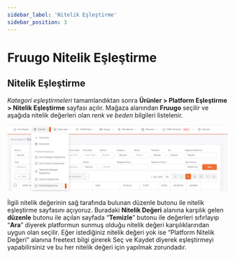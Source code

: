 ```yaml
---
sidebar_label: 'Nitelik Eşleştirme'
sidebar_position: 3
---
```



# Fruugo Nitelik Eşleştirme 

## Nitelik Eşleştirme

*Kategori eşleştirmeleri* tamamlandıktan sonra **Ürünler > Platform Eşleştirme > Nitelik Eşleştirme** sayfası açılır. Mağaza alanından **Fruugo** seçilir ve aşağıda nitelik değerleri olan *renk ve beden* bilgileri listelenir. 

![JoomQualification](../joom/img/JoomQualificationMatching.png)

İlgili nitelik değerinin sağ tarafında bulunan düzenle butonu ile nitelik eşleştirme sayfasını açıyoruz. Buradaki **Nitelik Değeri** alanına karşılık gelen **düzenle** butonu ile açılan sayfada “**Temizle**” butonu ile değerleri sıfırlayıp “**Ara**” diyerek platformun sunmuş olduğu nitelik değeri karşılıklarından uygun olan seçilir. Eğer istediğiniz nitelik değeri yok ise “Platform Nitelik Değeri” alanına freetext bilgi girerek Seç ve Kaydet diyerek eşleştirmeyi yapabilirsiniz ve bu her nitelik değeri için yapılmak zorundadır.



